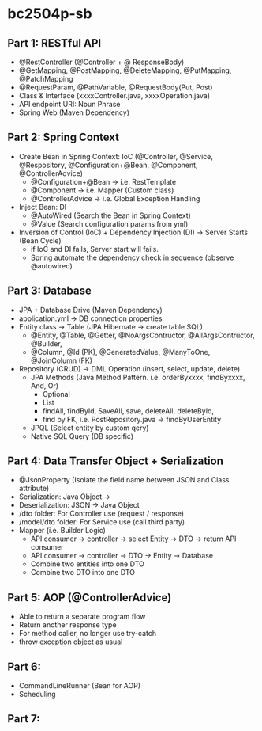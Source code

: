 # bc2504p-sb

## Part 1: RESTful API
- @RestController (@Controller + @ ResponseBody)
- @GetMapping, @PostMapping, @DeleteMapping, @PutMapping, @PatchMapping
- @RequestParam, @PathVariable, @RequestBody(Put, Post)
- Class & Interface (xxxxController.java, xxxxOperation.java)
- API endpoint URI: Noun Phrase
- Spring Web (Maven Dependency)

## Part 2: Spring Context
- Create Bean in Spring Context: IoC (@Controller, @Service, @Respository, @Configuration+@Bean, @Component, @ControllerAdvice)
  - @Configuration+@Bean -> i.e. RestTemplate
  - @Component -> i.e. Mapper (Custom class)
  - @ControllerAdvice -> i.e. Global Exception Handling
- Inject Bean: DI
  - @AutoWired (Search the Bean in Spring Context)
  - @Value (Search configuration params from yml)
- Inversion of Control (IoC) + Dependency Injection (DI) -> Server Starts (Bean Cycle)
  - if IoC and DI fails, Server start will fails.
  - Spring automate the dependency check in sequence (observe @autowired)

## Part 3: Database
- JPA + Database Drive (Maven Dependency)
- application.yml -> DB connection properties
- Entity class -> Table (JPA Hibernate -> create table SQL)
  - @Entity, @Table, @Getter, @NoArgsContructor, @AllArgsContructor, @Builder, 
  - @Column, @Id (PK), @GeneratedValue, @ManyToOne, @JoinColumn (FK)
- Repository (CRUD) -> DML Operation (insert, select, update, delete)
  - JPA Methods (Java Method Pattern. i.e. orderByxxxx, findByxxxx, And, Or)
    - Optional<XXXX>
    - List<XXXX>
    - findAll, findById, SaveAll, save, deleteAll, deleteById, 
    - find by FK, i.e. PostRepository.java -> findByUserEntity
  - JPQL (Select entity by custom qery)
  - Native SQL Query (DB specific)

## Part 4: Data Transfer Object + Serialization
- @JsonProperty (Isolate the field name between JSON and Class attribute)
- Serialization: Java Object ->
- Deserialization: JSON -> Java Object
- /dto folder: For Controller use (request / response)
- /model/dto folder: For Service use (call third party)
- Mapper (i.e. Builder Logic)
  - API consumer -> controller -> select Entity -> DTO -> return API consumer
  - API consumer -> controller -> DTO -> Entity -> Database
  - Combine two entities into one DTO
  - Combine two DTO into one DTO

## Part 5: AOP (@ControllerAdvice)
- Able to return a separate program flow
- Return another response type
- For method caller, no longer use try-catch
- throw exception object as usual

## Part 6:
- CommandLineRunner (Bean for AOP)
- Scheduling 

## Part 7: